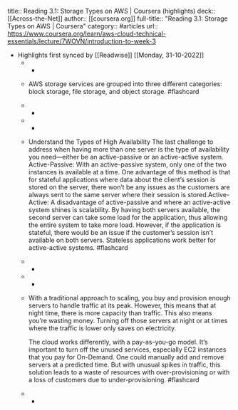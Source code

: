 title:: Reading 3.1: Storage Types on AWS | Coursera (highlights)
deck:: [[Across-the-Net]]
author:: [[coursera.org]]
full-title:: "Reading 3.1: Storage Types on AWS | Coursera"
category:: #articles
url:: https://www.coursera.org/learn/aws-cloud-technical-essentials/lecture/7WOVN/introduction-to-week-3

- Highlights first synced by [[Readwise]] [[Monday, 31-10-2022]]
	- -
	- AWS storage services are grouped into three different categories: block storage, file storage, and object storage. #flashcard
	- -
	- -
	- Understand the Types of High Availability
	  The last challenge to address when having more than one server is the type of availability you need—either be an active-passive or an active-active system. 
	  Active-Passive: With an active-passive system, only one of the two instances is available at a time. One advantage of this method is that for stateful applications where data about the client’s session is stored on the server, there won’t be any issues as the customers are always sent to the same server where their session is stored.Active-Active: A disadvantage of active-passive and where an active-active system shines is scalability. By having both servers available, the second server can take some load for the application, thus allowing the entire system to take more load. However, if the application is stateful, there would be an issue if the customer’s session isn’t available on both servers. Stateless applications work better for active-active systems. #flashcard
	- -
	- -
	- With a traditional approach to scaling, you buy and provision enough servers to handle traffic at its peak. However, this means that at night time, there is more capacity than traffic. This also means you’re wasting money. Turning off those servers at night or at times where the traffic is lower only saves on electricity. 
	  
	  The cloud works differently, with a pay-as-you-go model. It’s important to turn off the unused services, especially EC2 instances that you pay for On-Demand. One could manually add and remove servers at a predicted time. But with unusual spikes in traffic, this solution leads to a waste of resources with over-provisioning or with a loss of customers due to under-provisioning. #flashcard
	- -